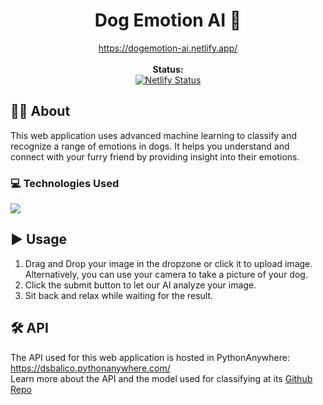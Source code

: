 <h1 align="center">Dog Emotion AI 🐶</h1>
<p align="center">
  <a href="https://dogemotion-ai.netlify.app/">https://dogemotion-ai.netlify.app/</a> 
  <br /><br />
  <strong>Status:</strong> 
  <br />
  <a href="https://app.netlify.com/sites/dsbalico/deploys" target="_blank">
		<img src="https://api.netlify.com/api/v1/badges/da608f40-26cb-48aa-910f-56fa61f39518/deploy-status" alt="Netlify Status" />
	</a>
</p>

## 💁🏼 About
This web application uses advanced machine learning to classify and recognize a range of emotions in dogs. It helps you understand and connect with your furry friend by providing insight into their emotions.

### 💻 Technologies Used
<img src="https://skillicons.dev/icons?i=html,css,js,react,tailwindcss,nodejs,netlify&perline=7" />

## ▶️ Usage
1. Drag and Drop your image in the dropzone or click it to upload image. Alternatively, you can use your camera to take a picture of your dog.
2. Click the submit button to let our AI analyze your image.
3. Sit back and relax while waiting for the result.

## 🛠️ API
The API used for this web application is hosted in PythonAnywhere: https://dsbalico.pythonanywhere.com/  
Learn more about the API and the model used for classifying at its [Github Repo](https://github.com/daniel-balico/pyprojects-api)

